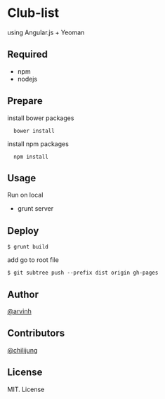 # Club-list 

using Angular.js + Yeoman

## Required

- npm 
- nodejs

## Prepare

install bower packages

```
  bower install
```

install npm packages

```
  npm install
```

## Usage 

Run on local
- grunt server

## Deploy

    $ grunt build

add go to root file

    $ git subtree push --prefix dist origin gh-pages


## Author

[@arvinh](http://www.github.com/arvinh)

## Contributors

[@chilijung](http://www.github.com/chilijung)

## License

MIT. License
